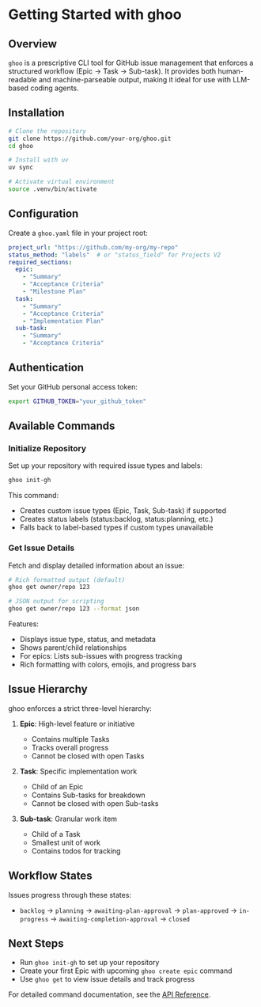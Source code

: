 # Getting Started with ghoo

## Overview

`ghoo` is a prescriptive CLI tool for GitHub issue management that enforces a structured workflow (Epic → Task → Sub-task). It provides both human-readable and machine-parseable output, making it ideal for use with LLM-based coding agents.

## Installation

```bash
# Clone the repository
git clone https://github.com/your-org/ghoo.git
cd ghoo

# Install with uv
uv sync

# Activate virtual environment
source .venv/bin/activate
```

## Configuration

Create a `ghoo.yaml` file in your project root:

```yaml
project_url: "https://github.com/my-org/my-repo"
status_method: "labels"  # or "status_field" for Projects V2
required_sections:
  epic:
    - "Summary"
    - "Acceptance Criteria"
    - "Milestone Plan"
  task:
    - "Summary"
    - "Acceptance Criteria"
    - "Implementation Plan"
  sub-task:
    - "Summary"
    - "Acceptance Criteria"
```

## Authentication

Set your GitHub personal access token:

```bash
export GITHUB_TOKEN="your_github_token"
```

## Available Commands

### Initialize Repository

Set up your repository with required issue types and labels:

```bash
ghoo init-gh
```

This command:
- Creates custom issue types (Epic, Task, Sub-task) if supported
- Creates status labels (status:backlog, status:planning, etc.)
- Falls back to label-based types if custom types unavailable

### Get Issue Details

Fetch and display detailed information about an issue:

```bash
# Rich formatted output (default)
ghoo get owner/repo 123

# JSON output for scripting
ghoo get owner/repo 123 --format json
```

Features:
- Displays issue type, status, and metadata
- Shows parent/child relationships
- For epics: Lists sub-issues with progress tracking
- Rich formatting with colors, emojis, and progress bars

## Issue Hierarchy

ghoo enforces a strict three-level hierarchy:

1. **Epic**: High-level feature or initiative
   - Contains multiple Tasks
   - Tracks overall progress
   - Cannot be closed with open Tasks

2. **Task**: Specific implementation work
   - Child of an Epic
   - Contains Sub-tasks for breakdown
   - Cannot be closed with open Sub-tasks

3. **Sub-task**: Granular work item
   - Child of a Task
   - Smallest unit of work
   - Contains todos for tracking

## Workflow States

Issues progress through these states:
- `backlog` → `planning` → `awaiting-plan-approval` → `plan-approved` → `in-progress` → `awaiting-completion-approval` → `closed`

## Next Steps

- Run `ghoo init-gh` to set up your repository
- Create your first Epic with upcoming `ghoo create epic` command
- Use `ghoo get` to view issue details and track progress

For detailed command documentation, see the [API Reference](../development/api-reference.md).